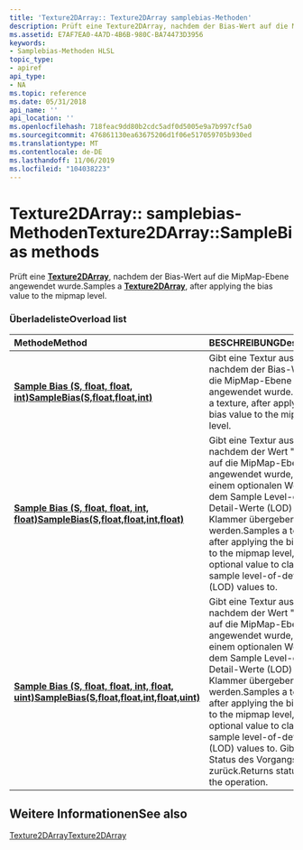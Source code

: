 ```yaml
---
title: 'Texture2DArray:: Texture2DArray samplebias-Methoden'
description: Prüft eine Texture2DArray, nachdem der Bias-Wert auf die MipMap-Ebene angewendet wurde.
ms.assetid: E7AF7EA0-4A7D-4B6B-980C-BA74473D3956
keywords:
- Samplebias-Methoden HLSL
topic_type:
- apiref
api_type:
- NA
ms.topic: reference
ms.date: 05/31/2018
api_name: ''
api_location: ''
ms.openlocfilehash: 718feac9dd80b2cdc5adf0d5005e9a7b997cf5a0
ms.sourcegitcommit: 476861130ea63675206d1f06e517059705b930ed
ms.translationtype: MT
ms.contentlocale: de-DE
ms.lasthandoff: 11/06/2019
ms.locfileid: "104038223"
---
```

# <a name="texture2darraysamplebias-methods"></a><span data-ttu-id="d7e69-104">Texture2DArray:: samplebias-Methoden</span><span class="sxs-lookup"><span data-stu-id="d7e69-104">Texture2DArray::SampleBias methods</span></span>

<span data-ttu-id="d7e69-105">Prüft eine [**Texture2DArray**](sm5-object-texture2darray.md), nachdem der Bias-Wert auf die MipMap-Ebene angewendet wurde.</span><span class="sxs-lookup"><span data-stu-id="d7e69-105">Samples a [**Texture2DArray**](sm5-object-texture2darray.md), after applying the bias value to the mipmap level.</span></span>

### <a name="overload-list"></a><span data-ttu-id="d7e69-106">Überladeliste</span><span class="sxs-lookup"><span data-stu-id="d7e69-106">Overload list</span></span>



| <span data-ttu-id="d7e69-107">Methode</span><span class="sxs-lookup"><span data-stu-id="d7e69-107">Method</span></span>                                                                                                | <span data-ttu-id="d7e69-108">BESCHREIBUNG</span><span class="sxs-lookup"><span data-stu-id="d7e69-108">Description</span></span>                                                                                                                                                                                  |
|:------------------------------------------------------------------------------------------------------|:---------------------------------------------------------------------------------------------------------------------------------------------------------------------------------------------|
| [<span data-ttu-id="d7e69-109">**Sample Bias (S, float, float, int)**</span><span class="sxs-lookup"><span data-stu-id="d7e69-109">**SampleBias(S,float,float,int)**</span></span>](dx-graphics-hlsl-to-samplebias.md)                               | <span data-ttu-id="d7e69-110">Gibt eine Textur aus, nachdem der Bias-Wert auf die MipMap-Ebene angewendet wurde.</span><span class="sxs-lookup"><span data-stu-id="d7e69-110">Samples a texture, after applying the bias value to the mipmap level.</span></span><br/>                                                                                                             |
| [<span data-ttu-id="d7e69-111">**Sample Bias (S, float, float, int, float)**</span><span class="sxs-lookup"><span data-stu-id="d7e69-111">**SampleBias(S,float,float,int,float)**</span></span>](t2darray-samplebias-s-float-float-int-float-.md)           | <span data-ttu-id="d7e69-112">Gibt eine Textur aus, nachdem der Wert "Bias" auf die MipMap-Ebene angewendet wurde, mit einem optionalen Wert, mit dem Sample Level-of-Detail-Werte (LOD) an eine Klammer übergeben werden.</span><span class="sxs-lookup"><span data-stu-id="d7e69-112">Samples a texture, after applying the bias value to the mipmap level, with an optional value to clamp sample level-of-detail (LOD) values to.</span></span><br/>                                     |
| [<span data-ttu-id="d7e69-113">**Sample Bias (S, float, float, int, float, uint)**</span><span class="sxs-lookup"><span data-stu-id="d7e69-113">**SampleBias(S,float,float,int,float,uint)**</span></span>](t2darray-samplebias-s-float-float-int-float-uint-.md) | <span data-ttu-id="d7e69-114">Gibt eine Textur aus, nachdem der Wert "Bias" auf die MipMap-Ebene angewendet wurde, mit einem optionalen Wert, mit dem Sample Level-of-Detail-Werte (LOD) an eine Klammer übergeben werden.</span><span class="sxs-lookup"><span data-stu-id="d7e69-114">Samples a texture, after applying the bias value to the mipmap level, with an optional value to clamp sample level-of-detail (LOD) values to.</span></span> <span data-ttu-id="d7e69-115">Gibt den Status des Vorgangs zurück.</span><span class="sxs-lookup"><span data-stu-id="d7e69-115">Returns status about the operation.</span></span><br/> |



## <a name="see-also"></a><span data-ttu-id="d7e69-116">Weitere Informationen</span><span class="sxs-lookup"><span data-stu-id="d7e69-116">See also</span></span>

<dl> <dt>

[<span data-ttu-id="d7e69-117">Texture2DArray</span><span class="sxs-lookup"><span data-stu-id="d7e69-117">Texture2DArray</span></span>](sm5-object-texture2darray.md)
</dt> </dl>

 

 





